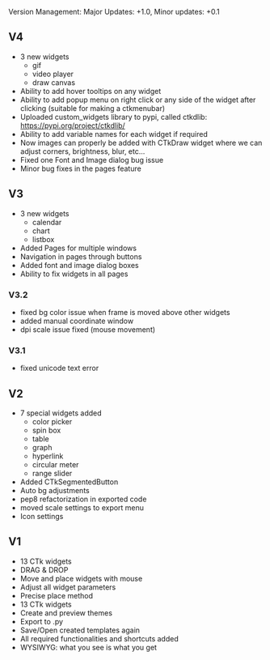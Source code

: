Version Management: Major Updates: +1.0, Minor updates: +0.1 

## V4
- 3 new widgets
  - gif
  - video player
  - draw canvas
- Ability to add hover tooltips on any widget
- Ability to add popup menu on right click or any side of the widget after clicking (suitable for making a ctkmenubar)
- Uploaded custom_widgets library to pypi, called ctkdlib: https://pypi.org/project/ctkdlib/
- Ability to add variable names for each widget if required
- Now images can properly be added with CTkDraw widget where we can adjust corners, brightness, blur, etc...
- Fixed one Font and Image dialog bug issue
- Minor bug fixes in the pages feature

## V3
- 3 new widgets
  - calendar
  - chart
  - listbox
- Added Pages for multiple windows
- Navigation in pages through buttons
- Added font and image dialog boxes
- Ability to fix widgets in all pages

### V3.2
- fixed bg color issue when frame is moved above other widgets
- added manual coordinate window
- dpi scale issue fixed (mouse movement)

### V3.1
- fixed unicode text error
  
## V2 
- 7 special widgets added
   - color picker
   - spin box
   - table
   - graph
   - hyperlink
   - circular meter
   - range slider
- Added CTkSegmentedButton
- Auto bg adjustments
- pep8 refactorization in exported code
- moved scale settings to export menu
- Icon settings
  
## V1
- 13 CTk widgets
- DRAG & DROP
- Move and place widgets with mouse
- Adjust all widget parameters
- Precise place method
- 13 CTk widgets 
- Create and preview themes
- Export to .py
- Save/Open created templates again
- All required functionalities and shortcuts added
- WYSIWYG: what you see is what you get
